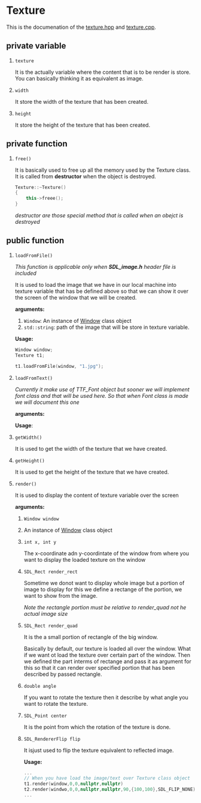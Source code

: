 # Texture

This is the documenation of the [texture.hpp](../texture.hpp) and [texture.cpp](../texture.cpp).

## private variable

1. `texture`

    It is the actually variable where the content that is to be render is store. You can basically thinking it as equivalent as image.

2. `width`

    It store the width of the texture that has been created.
3. `height`

    It store the height of the texture that has been created.

## private function

1. `free()`

    It is basically used to free up all the memory used by the Texture class.
    It is called from **destructor** when the object is destroyed.

    ```c++
    Texture::~Texture()
    {
        this->freee();
    }
    ```

    *destructor are those special method that is called when an obejct is destroyed*

## public function

1. `loadFromFile()`

    *This function is applicable only when **SDL\_image.h** header file is included*

    It is used to load the image that we have in our local machine into texture variable that has be defined above so that we can show it over the screen of the window that we will be created.

    **arguments:**

    1. `Window`: An instance of [Window](../window.hpp) class object
    2. `std::string`: path of the image that will be store in texture variable.

    **Usage:**

    ```c++
    Window window;
    Texture t1;

    t1.loadFromFile(window, "1.jpg");
    ```

2. `loadFromText()`

    *Currently it make use of TTF_Font object but sooner we will implement font class and that will be used here.*
    *So that when Font class is made we will document this one*

    **arguments:**

    **Usage**:

3. `getWidth()`

    It is used to get the width of the texture that we have created.

4. `getHeight()`

    It is used to get the height of the texture that we have created.

5. `render()`

    It is used to display the content of texture variable over the screen

    **arguments:**

    1. `Window window`
    2.
        An instance of [Window](../window.hpp) class object

    3. `int x, int y`

        The x-coordinate adn y-coordintate of the window from where you want to display the loaded texture on the window

    4. `SDL_Rect render_rect`

        Sometime we donot want to display whole image but a portion of image to display for this we define a rectange of the portion, we want to show from the image.

        *Note the rectangle portion must be relative to render_quad not he actual image size*

    5. `SDL_Rect render_quad`

        It is the a small portion of rectangle of the big window.

        Basically by default, our texture is loaded all over the window.
        What if we want ot load the texture over certain part of the window.
        Then we defined the part interms of rectange and pass it as argument for this so that it can render over specified portion that has been described by passed rectangle.

    6. `double angle`

        If you want to rotate the texture then it describe by what angle you want to rotate the texture.

    7. `SDL_Point center`

        It is the point from which the rotation of the texture is done.

    8. `SDL_RendererFlip flip`

        It isjust used to flip the texture equivalent to reflected image.

        **Usage:**

        ```C++
        ...
        // When you have load the image/text over Texture class object
        t1.render(window,0,0,nullptr,nullptr)
        t2.render(windwo,0,0,nullptr,nullptr,90,{100,100},SDL_FLIP_NONE)
        ...
        ```
